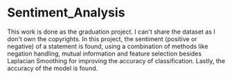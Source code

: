 # Sentiment_Analysis
This work is done as the graduation project. I can't share the dataset as I don't own the copyrights.
In this project, the sentiment (positive or negative) of a statement is found, using a combination of methods like negation handling, mutual information and feature selection besides Laplacian Smoothing for improving the accuracy of classification.
Lastly, the accuracy of the model is found.
